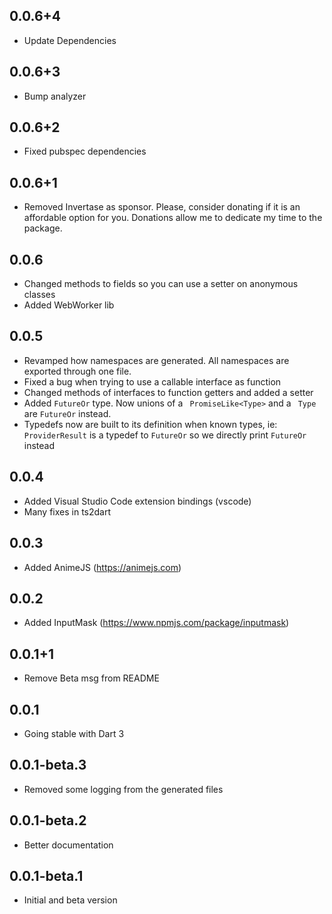 ## 0.0.6+4
- Update Dependencies

## 0.0.6+3
- Bump analyzer

## 0.0.6+2
- Fixed pubspec dependencies

## 0.0.6+1
- Removed Invertase as sponsor. Please, consider donating if it is an affordable option for you. Donations allow me to dedicate my time to the package.

## 0.0.6
- Changed methods to fields so you can use a setter on anonymous classes
- Added WebWorker lib

## 0.0.5
- Revamped how namespaces are generated. All namespaces are exported through one file.
- Fixed a bug when trying to use a callable interface as function
- Changed methods of interfaces to function getters and added a setter
- Added `FutureOr`  type. Now unions of a ` PromiseLike<Type>`  and a ` Type`  are `FutureOr`  instead.
- Typedefs now are built to its definition when known types, ie: ` ProviderResult`  is a typedef to `FutureOr`  so we directly print `FutureOr`  instead

## 0.0.4
- Added Visual Studio Code extension bindings (vscode)
- Many fixes in ts2dart

## 0.0.3
- Added AnimeJS (https://animejs.com)

## 0.0.2
- Added InputMask (https://www.npmjs.com/package/inputmask)

## 0.0.1+1
- Remove Beta msg from README

## 0.0.1
- Going stable with Dart 3

## 0.0.1-beta.3
- Removed some logging from the generated files

## 0.0.1-beta.2
- Better documentation

## 0.0.1-beta.1

- Initial and beta version
